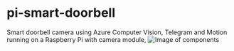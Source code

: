 # pi-smart-doorbell
Smart doorbell camera using Azure Computer Vision, Telegram and Motion running on a Raspberry Pi with camera module, 
![Image of components](https://octodex.github.com/images/smartcam.png)
